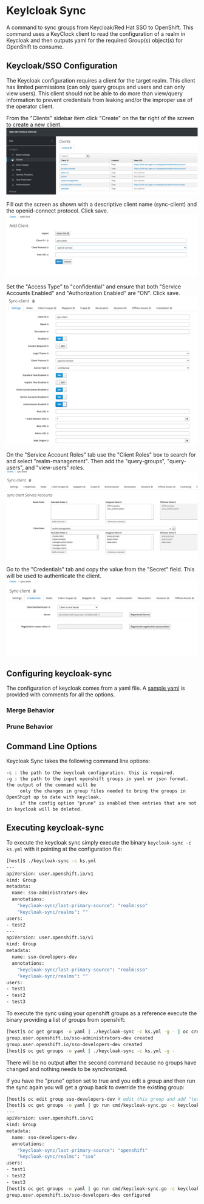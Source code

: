 # Keylcloak Sync

A command to sync groups from Keycloak/Red Hat SSO to OpenShift. This command uses a KeyClock client to read the
configuration of a realm in Keycloak and then outputs yaml for the required Group(s) object(s) for OpenShift to 
consume.

## Keycloak/SSO Configuration

The Keycloak configuration requires a client for the target realm. This client has limited permissions (can only
query groups and users and can only view users). This client should not be able to do more than view/query information to 
prevent credentials from leaking and/or the improper use of the operator client.

From the "Clients" sidebar item click "Create" on the far right of the screen to create a new client.
![Create Client](docs/img/client_setup_001.png "Create Client")

Fill out the screen as shown with a descriptive client name (sync-client) and the openid-connect protocol. Click save.
![Client Details](docs/img/client_setup_002.png "Client Details")

Set the "Access Type" to "confidential" and ensure that both "Service Accounts Enabled" and "Authorization Enabled" are "ON".
Click save.
![Client Configuration](docs/img/client_setup_003.png "Client Configuration")

On the "Service Account Roles" tab use the "Client Roles" box to search for and select "realm-management". Then add the
"query-groups", "query-users", and "view-users" roles.
![Service Account Roles](docs/img/client_setup_004.png "Service Account Roles")

Go to the "Credentials" tab and copy the value from the "Secret" field. This will be used to authenticate the client.
![Client Credentials](docs/img/client_setup_005.png "Client Credentials")

## Configuring keycloak-sync
The configuration of keycloak comes from a yaml file. A [sample yaml](keycloak-sample-config.yml) is provided with 
comments for all the options.

### Merge Behavior


### Prune Behavior

## Command Line Options
Keycloak Sync takes the following command line options:
```
-c : the path to the keycloak configuration. this is required.
-g : the path to the input openshift groups in yaml or json format. the output of the command will be
     only the changes in group files needed to bring the groups in OpenShipt up to date with keycloak. 
     if the config option "prune" is enabled then entries that are not in keycloak will be deleted. 
```

## Executing keycloak-sync
To execute the keycloak sync simply execute the binary `keycloak-sync -c ks.yml` with it pointing at the configuration file:
```bash
[host]$ ./keycloak-sync -c ks.yml
---
apiVersion: user.openshift.io/v1
kind: Group
metadata:
  name: sso-administrators-dev
  annotations:
    "keycloak-sync/last-primary-source": "realm:sso"
    "keycloak-sync/realms": ""
users:
- test2
---
apiVersion: user.openshift.io/v1
kind: Group
metadata:
  name: sso-developers-dev
  annotations:
    "keycloak-sync/last-primary-source": "realm:sso"
    "keycloak-sync/realms": ""
users:
- test1
- test2
- test3
```

To execute the sync using your openshift groups as a reference execute the binary providing a list of groups from openshift:
```bash
[host]$ oc get groups -o yaml | ./keycloak-sync -c ks.yml -g - | oc create --save-config -f -
group.user.openshift.io/sso-administrators-dev created
group.user.openshift.io/sso-developers-dev created
[host]$ oc get groups -o yaml | ./keycloak-sync -c ks.yml -g -
```
There will be no output after the second command because no groups have changed and nothing needs to be synchronized.

If you have the "prune" option set to true and you edit a group and then run the sync again you will get a group back to override the existing group:
```bash
[host]$ oc edit group sso-developers-dev # edit this group and add "test4"
[host]$ oc get groups -o yaml | go run cmd/keycloak-sync.go -c keycloak-sample-config.yml -g -
---
apiVersion: user.openshift.io/v1
kind: Group
metadata:
  name: sso-developers-dev
  annotations:
    "keycloak-sync/last-primary-source": "openshift"
    "keycloak-sync/realms": "sso"
users:
- test1
- test2
- test3
[host]$ oc get groups -o yaml | go run cmd/keycloak-sync.go -c keycloak-sample-config.yml -g - | oc apply -f -
group.user.openshift.io/sso-developers-dev configured
```